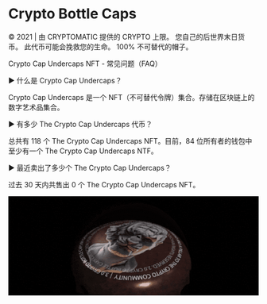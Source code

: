 # Crypto Bottle Caps

© 2021 | 由 CRYPTOMATIC 提供的 CRYPTO 上限。 您自己的后世界末日货币。 此代币可能会挽救您的生命。 100% 不可替代的帽子。

Crypto Cap Undercaps NFT - 常见问题（FAQ）

▶ 什么是 Crypto Cap Undercaps？

Crypto Cap Undercaps 是一个 NFT（不可替代令牌）集合。存储在区块链上的数字艺术品集合。

▶ 有多少 The Crypto Cap Undercaps 代币？

总共有 118 个 The Crypto Cap Undercaps NFT。目前，84 位所有者的钱包中至少有一个 The Crypto Cap Undercaps NTF。

▶ 最近卖出了多少个 The Crypto Cap Undercaps？

过去 30 天内共售出 0 个 The Crypto Cap Undercaps NFT。

![NFT](微信截图_20220825203558.png)


